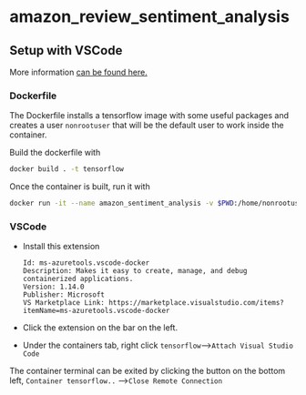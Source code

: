 # amazon_review_sentiment_analysis

## Setup with VSCode

More information [can be found here.](https://code.visualstudio.com/docs/remote/create-dev-container#_set-up-a-folder-to-run-in-a-container) 

### Dockerfile

The Dockerfile installs a tensorflow image with some useful packages and creates a user `nonrootuser` that will be the default user to work inside the container.

Build the dockerfile with

``` bash
docker build . -t tensorflow
```

Once the container is built, run it with

```bash
docker run -it --name amazon_sentiment_analysis -v $PWD:/home/nonrootuser/codes/ --gpus all tensorflow
```

### VSCode

* Install this extension

  ```text
  Id: ms-azuretools.vscode-docker
  Description: Makes it easy to create, manage, and debug containerized applications.
  Version: 1.14.0
  Publisher: Microsoft
  VS Marketplace Link: https://marketplace.visualstudio.com/items?itemName=ms-azuretools.vscode-docker
  ```

* Click the extension on the bar on the left.

* Under the containers tab, right click `tensorflow`-->`Attach Visual Studio Code`

The container terminal can be exited by clicking the button on the bottom left, `Container tensorflow..` -->`Close Remote Connection`